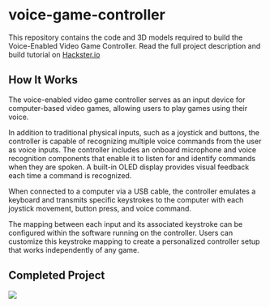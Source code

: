 # voice-game-controller
This repository contains the code and 3D models required to build the Voice-Enabled Video Game Controller. Read the full project description and build tutorial on [Hackster.io](https://www.hackster.io/rhammell/voice-enabled-video-game-controller-c76200)

## How It Works
The voice-enabled video game controller serves as an input device for computer-based video games, allowing users to play games using their voice.

In addition to traditional physical inputs, such as a joystick and buttons, the controller is capable of recognizing multiple voice commands from the user as voice inputs. The controller includes an onboard microphone and voice recognition components that enable it to listen for and identify commands when they are spoken. A built-in OLED display provides visual feedback each time a command is recognized.

When connected to a computer via a USB cable, the controller emulates a keyboard and transmits specific keystrokes to the computer with each joystick movement, button press, and voice command. 

The mapping between each input and its associated keystroke can be configured within the software running on the controller. Users can customize this keystroke mapping to create a personalized controller setup that works independently of any game. 

## Completed Project
<img src="img/voice_controller.gif">

